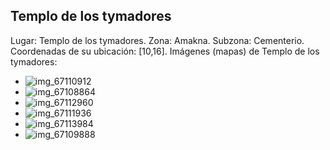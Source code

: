 ## Templo de los tymadores
Lugar: Templo de los tymadores.
Zona: Amakna.
Subzona: Cementerio.
Coordenadas de su ubicación: [10,16].
Imágenes (mapas) de Templo de los tymadores:
- ![img_67110912](https://media.discordapp.net/attachments/1115311447145193482/1115363847428120656/67110912.jpg)
- ![img_67108864](https://media.discordapp.net/attachments/1115311447145193482/1115363825986834563/67108864.jpg)
- ![img_67112960](https://media.discordapp.net/attachments/1115311447145193482/1115363852314484847/67112960.jpg)
- ![img_67111936](https://media.discordapp.net/attachments/1115311447145193482/1115363850578051212/67111936.jpg)
- ![img_67113984](https://media.discordapp.net/attachments/1115311447145193482/1115363854172561499/67113984.jpg)
- ![img_67109888](https://media.discordapp.net/attachments/1115311447145193482/1115363827882676244/67109888.jpg)